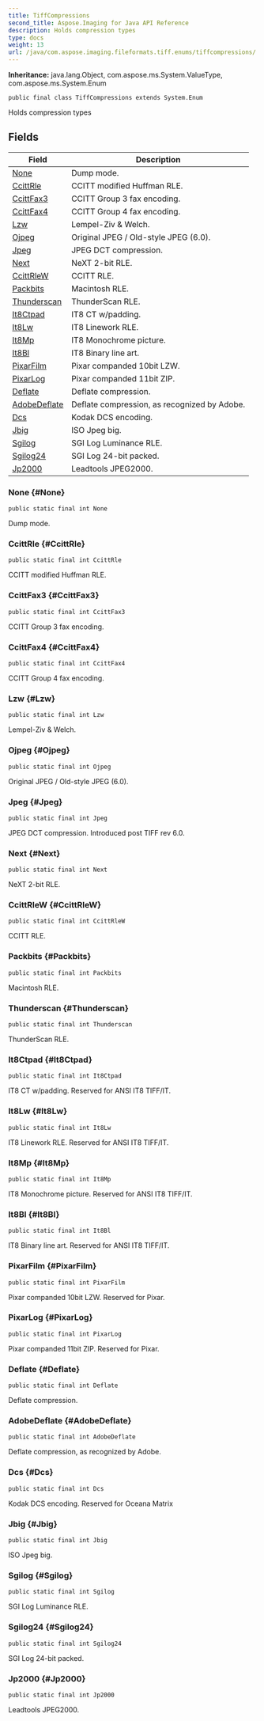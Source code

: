 ```yaml
---
title: TiffCompressions
second_title: Aspose.Imaging for Java API Reference
description: Holds compression types
type: docs
weight: 13
url: /java/com.aspose.imaging.fileformats.tiff.enums/tiffcompressions/
---
```

**Inheritance:**
java.lang.Object, com.aspose.ms.System.ValueType, com.aspose.ms.System.Enum
```
public final class TiffCompressions extends System.Enum
```

Holds compression types
## Fields

| Field | Description |
| --- | --- |
| [None](#None) | Dump mode. |
| [CcittRle](#CcittRle) | CCITT modified Huffman RLE. |
| [CcittFax3](#CcittFax3) | CCITT Group 3 fax encoding. |
| [CcittFax4](#CcittFax4) | CCITT Group 4 fax encoding. |
| [Lzw](#Lzw) | Lempel-Ziv & Welch. |
| [Ojpeg](#Ojpeg) | Original JPEG / Old-style JPEG (6.0). |
| [Jpeg](#Jpeg) | JPEG DCT compression. |
| [Next](#Next) | NeXT 2-bit RLE. |
| [CcittRleW](#CcittRleW) | CCITT RLE. |
| [Packbits](#Packbits) | Macintosh RLE. |
| [Thunderscan](#Thunderscan) | ThunderScan RLE. |
| [It8Ctpad](#It8Ctpad) | IT8 CT w/padding. |
| [It8Lw](#It8Lw) | IT8 Linework RLE. |
| [It8Mp](#It8Mp) | IT8 Monochrome picture. |
| [It8Bl](#It8Bl) | IT8 Binary line art. |
| [PixarFilm](#PixarFilm) | Pixar companded 10bit LZW. |
| [PixarLog](#PixarLog) | Pixar companded 11bit ZIP. |
| [Deflate](#Deflate) | Deflate compression. |
| [AdobeDeflate](#AdobeDeflate) | Deflate compression, as recognized by Adobe. |
| [Dcs](#Dcs) | Kodak DCS encoding. |
| [Jbig](#Jbig) | ISO Jpeg big. |
| [Sgilog](#Sgilog) | SGI Log Luminance RLE. |
| [Sgilog24](#Sgilog24) | SGI Log 24-bit packed. |
| [Jp2000](#Jp2000) | Leadtools JPEG2000. |
### None {#None}
```
public static final int None
```


Dump mode.

### CcittRle {#CcittRle}
```
public static final int CcittRle
```


CCITT modified Huffman RLE.

### CcittFax3 {#CcittFax3}
```
public static final int CcittFax3
```


CCITT Group 3 fax encoding.

### CcittFax4 {#CcittFax4}
```
public static final int CcittFax4
```


CCITT Group 4 fax encoding.

### Lzw {#Lzw}
```
public static final int Lzw
```


Lempel-Ziv & Welch.

### Ojpeg {#Ojpeg}
```
public static final int Ojpeg
```


Original JPEG / Old-style JPEG (6.0).

### Jpeg {#Jpeg}
```
public static final int Jpeg
```


JPEG DCT compression. Introduced post TIFF rev 6.0.

### Next {#Next}
```
public static final int Next
```


NeXT 2-bit RLE.

### CcittRleW {#CcittRleW}
```
public static final int CcittRleW
```


CCITT RLE.

### Packbits {#Packbits}
```
public static final int Packbits
```


Macintosh RLE.

### Thunderscan {#Thunderscan}
```
public static final int Thunderscan
```


ThunderScan RLE.

### It8Ctpad {#It8Ctpad}
```
public static final int It8Ctpad
```


IT8 CT w/padding. Reserved for ANSI IT8 TIFF/IT.

### It8Lw {#It8Lw}
```
public static final int It8Lw
```


IT8 Linework RLE. Reserved for ANSI IT8 TIFF/IT.

### It8Mp {#It8Mp}
```
public static final int It8Mp
```


IT8 Monochrome picture. Reserved for ANSI IT8 TIFF/IT.

### It8Bl {#It8Bl}
```
public static final int It8Bl
```


IT8 Binary line art. Reserved for ANSI IT8 TIFF/IT.

### PixarFilm {#PixarFilm}
```
public static final int PixarFilm
```


Pixar companded 10bit LZW. Reserved for Pixar.

### PixarLog {#PixarLog}
```
public static final int PixarLog
```


Pixar companded 11bit ZIP. Reserved for Pixar.

### Deflate {#Deflate}
```
public static final int Deflate
```


Deflate compression.

### AdobeDeflate {#AdobeDeflate}
```
public static final int AdobeDeflate
```


Deflate compression, as recognized by Adobe.

### Dcs {#Dcs}
```
public static final int Dcs
```


Kodak DCS encoding. Reserved for Oceana Matrix

### Jbig {#Jbig}
```
public static final int Jbig
```


ISO Jpeg big.

### Sgilog {#Sgilog}
```
public static final int Sgilog
```


SGI Log Luminance RLE.

### Sgilog24 {#Sgilog24}
```
public static final int Sgilog24
```


SGI Log 24-bit packed.

### Jp2000 {#Jp2000}
```
public static final int Jp2000
```


Leadtools JPEG2000.

